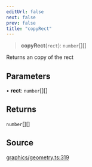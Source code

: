 ```yaml
---
editUrl: false
next: false
prev: false
title: "copyRect"
---
```


> **copyRect**(`rect`): `number`[][]

Returns an copy of the rect

## Parameters

• **rect**: `number`[][]

## Returns

`number`[][]

## Source

[graphics/geometry.ts:319](https://github.com/dgmjs/dgmjs/blob/main/packages/core/src/graphics/geometry.ts#L319)
